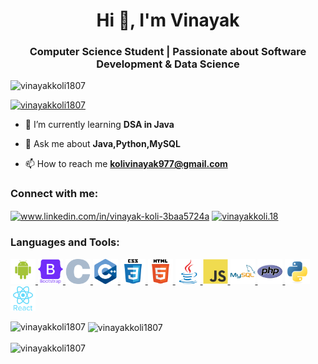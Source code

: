 

<!--
**Vinayakkoli1807/Vinayakkoli1807** is a ✨ _special_ ✨ repository because its `README.md` (this file) appears on your GitHub profile.

Here are some ideas to get you started:

- 🔭 I’m currently working on ...
- 🌱 I’m currently learning ...
- 👯 I’m looking to collaborate on ...
- 🤔 I’m looking for help with ...
- 💬 Ask me about ...
- 📫 How to reach me: ...
- 😄 Pronouns: ...
- ⚡ Fun fact: ...

# Hi there, I'm Vinayak 👋

🎓 I'm a Computer Science student passionate about Software development and Data science, and building cool stuff with code.

### 👨‍💻 Tech Stack
- 💻 Languages: Java, Python, JavaScript
- 🌐 Frontend: HTML, CSS, React.js, Bootstrap
- 🛠️ Backend:  MySQL
- 🔧 Tools: Git, GitHub, VS Code, NetBeans

### 🌱 Currently Learning
- DSA in Java

### 🧠 Projects I'm Proud Of
| Project | Description | Tech |
|--------|-------------|------|
| **Online Yoga & Home Remedies** | Online Yoga Classes with e-commerce products | Java, MySQL, Html, Css, Js, Bootstrap|
| **Restaurant Webpage** | Simple Cafe Webpage with menu options | Html, Css, JavaScript |



### 💬 Let's Connect!
LinkedIn  : www.linkedin.com/in/vinayak-koli-3baa5724a

---
-->

<h1 align="center">Hi 👋, I'm Vinayak</h1>
<h3 align="center">Computer Science Student | Passionate about Software Development & Data Science</h3>

<p align="left"> <img src="https://komarev.com/ghpvc/?username=vinayakkoli1807&label=Profile%20views&color=0e75b6&style=flat" alt="vinayakkoli1807" /> </p>

<p align="left"> <a href="https://github.com/ryo-ma/github-profile-trophy"><img src="https://github-profile-trophy.vercel.app/?username=vinayakkoli1807" alt="vinayakkoli1807" /></a> </p>

- 🌱 I’m currently learning **DSA in Java**

- 💬 Ask me about **Java,Python,MySQL**

- 📫 How to reach me **kolivinayak977@gmail.com**

<h3 align="left">Connect with me:</h3>
<p align="left">
<a href="https://linkedin.com/in/www.linkedin.com/in/vinayak-koli-3baa5724a" target="blank"><img align="center" src="https://raw.githubusercontent.com/rahuldkjain/github-profile-readme-generator/master/src/images/icons/Social/linked-in-alt.svg" alt="www.linkedin.com/in/vinayak-koli-3baa5724a" height="30" width="40" /></a>
<a href="https://instagram.com/vinayakkoli.18" target="blank"><img align="center" src="https://raw.githubusercontent.com/rahuldkjain/github-profile-readme-generator/master/src/images/icons/Social/instagram.svg" alt="vinayakkoli.18" height="30" width="40" /></a>
</p>

<h3 align="left">Languages and Tools:</h3>
<p align="left"> <a href="https://developer.android.com" target="_blank" rel="noreferrer"> <img src="https://raw.githubusercontent.com/devicons/devicon/master/icons/android/android-original-wordmark.svg" alt="android" width="40" height="40"/> </a> <a href="https://getbootstrap.com" target="_blank" rel="noreferrer"> <img src="https://raw.githubusercontent.com/devicons/devicon/master/icons/bootstrap/bootstrap-plain-wordmark.svg" alt="bootstrap" width="40" height="40"/> </a> <a href="https://www.cprogramming.com/" target="_blank" rel="noreferrer"> <img src="https://raw.githubusercontent.com/devicons/devicon/master/icons/c/c-original.svg" alt="c" width="40" height="40"/> </a> <a href="https://www.w3schools.com/cpp/" target="_blank" rel="noreferrer"> <img src="https://raw.githubusercontent.com/devicons/devicon/master/icons/cplusplus/cplusplus-original.svg" alt="cplusplus" width="40" height="40"/> </a> <a href="https://www.w3schools.com/css/" target="_blank" rel="noreferrer"> <img src="https://raw.githubusercontent.com/devicons/devicon/master/icons/css3/css3-original-wordmark.svg" alt="css3" width="40" height="40"/> </a> <a href="https://www.w3.org/html/" target="_blank" rel="noreferrer"> <img src="https://raw.githubusercontent.com/devicons/devicon/master/icons/html5/html5-original-wordmark.svg" alt="html5" width="40" height="40"/> </a> <a href="https://www.java.com" target="_blank" rel="noreferrer"> <img src="https://raw.githubusercontent.com/devicons/devicon/master/icons/java/java-original.svg" alt="java" width="40" height="40"/> </a> <a href="https://developer.mozilla.org/en-US/docs/Web/JavaScript" target="_blank" rel="noreferrer"> <img src="https://raw.githubusercontent.com/devicons/devicon/master/icons/javascript/javascript-original.svg" alt="javascript" width="40" height="40"/> </a> <a href="https://www.mysql.com/" target="_blank" rel="noreferrer"> <img src="https://raw.githubusercontent.com/devicons/devicon/master/icons/mysql/mysql-original-wordmark.svg" alt="mysql" width="40" height="40"/> </a> <a href="https://www.php.net" target="_blank" rel="noreferrer"> <img src="https://raw.githubusercontent.com/devicons/devicon/master/icons/php/php-original.svg" alt="php" width="40" height="40"/> </a> <a href="https://www.python.org" target="_blank" rel="noreferrer"> <img src="https://raw.githubusercontent.com/devicons/devicon/master/icons/python/python-original.svg" alt="python" width="40" height="40"/> </a> <a href="https://reactjs.org/" target="_blank" rel="noreferrer"> <img src="https://raw.githubusercontent.com/devicons/devicon/master/icons/react/react-original-wordmark.svg" alt="react" width="40" height="40"/> </a> </p>

<p><img align="left" src="https://github-readme-stats.vercel.app/api/top-langs?username=vinayakkoli1807&show_icons=true&locale=en&layout=compact" alt="vinayakkoli1807" /></p>

<p>&nbsp;<img align="center" src="https://github-readme-stats.vercel.app/api?username=vinayakkoli1807&show_icons=true&locale=en" alt="vinayakkoli1807" /></p>

<p><img align="center" src="https://github-readme-streak-stats.herokuapp.com/?user=vinayakkoli1807&" alt="vinayakkoli1807" /></p>


